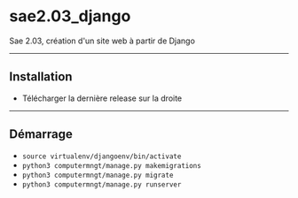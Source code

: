 # sae2.03_django
Sae 2.03, création d'un site web à partir de Django

---

## Installation

- Télécharger la dernière release sur la droite

---

## Démarrage

- `source virtualenv/djangoenv/bin/activate`
- `python3 computermngt/manage.py makemigrations`
- `python3 computermngt/manage.py migrate`
- `python3 computermngt/manage.py runserver`
